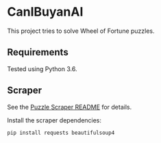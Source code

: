 # CanIBuyanAI
This project tries to solve Wheel of Fortune puzzles.

## Requirements
Tested using Python 3.6.

## Scraper
See the [Puzzle Scraper README](./src/PuzzleScraper/README.md) for details.

Install the scraper dependencies:
```bash
pip install requests beautifulsoup4
```
